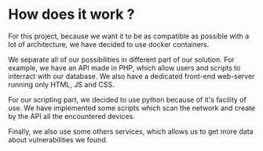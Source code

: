 # How does it work ?

For this project, because we want it to be as compatible as possible with a lot of architecture, we have decided to use docker containers.

We separate all of our possibilities in different part of our solution. For example, we have an API made in PHP, which allow users and scripts to interract with our database. We also have a dedicated front-end web-server running only HTML, JS and CSS.

For our scripting part, we decided to use python because of it's facility of use. We have implemented some scripts which scan the network and create by the API all the encountered devices.

Finally, we also use some others services, which allows us to get more data about vulnerabilities we found.
